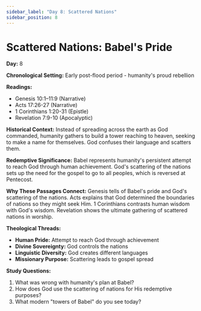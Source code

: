 ```yaml
---
sidebar_label: "Day 8: Scattered Nations"
sidebar_position: 8
---
```


# Scattered Nations: Babel's Pride

**Day:** 8

**Chronological Setting:** Early post-flood period - humanity's proud rebellion

**Readings:**
- Genesis 10:1–11:9 (Narrative)
- Acts 17:26-27 (Narrative)
- 1 Corinthians 1:20-31 (Epistle)
- Revelation 7:9-10 (Apocalyptic)

**Historical Context:** Instead of spreading across the earth as God commanded, humanity gathers to build a tower reaching to heaven, seeking to make a name for themselves. God confuses their language and scatters them.

**Redemptive Significance:** Babel represents humanity's persistent attempt to reach God through human achievement. God's scattering of the nations sets up the need for the gospel to go to all peoples, which is reversed at Pentecost.

**Why These Passages Connect:** Genesis tells of Babel's pride and God's scattering of the nations. Acts explains that God determined the boundaries of nations so they might seek Him. 1 Corinthians contrasts human wisdom with God's wisdom. Revelation shows the ultimate gathering of scattered nations in worship.

**Theological Threads:**
- **Human Pride:** Attempt to reach God through achievement
- **Divine Sovereignty:** God controls the nations
- **Linguistic Diversity:** God creates different languages
- **Missionary Purpose:** Scattering leads to gospel spread

**Study Questions:**
1. What was wrong with humanity's plan at Babel?
2. How does God use the scattering of nations for His redemptive purposes?
3. What modern "towers of Babel" do you see today?